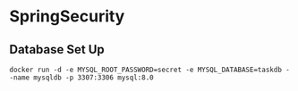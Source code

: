 # SpringSecurity


## Database Set Up
`docker run -d -e MYSQL_ROOT_PASSWORD=secret -e MYSQL_DATABASE=taskdb --name mysqldb -p 3307:3306 mysql:8.0`